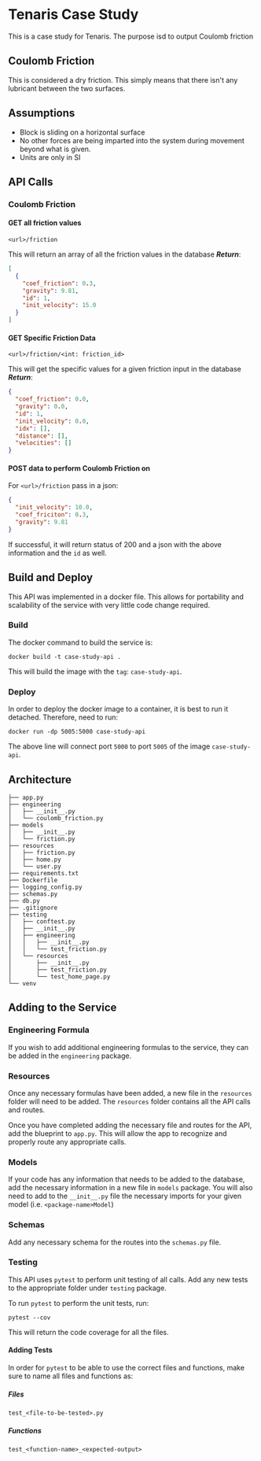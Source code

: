 # Tenaris Case Study
This is a case study for Tenaris. The purpose isd to output Coulomb friction

## Coulomb Friction
This is considered a dry friction. This simply means that there isn't any lubricant between the two surfaces.

## Assumptions
- Block is sliding on a horizontal surface
- No other forces are being imparted into the system during movement beyond what is given.
- Units are only in SI

## API Calls
### Coulomb Friction
#### GET all friction values
```
<url>/friction
```
This will return an array of all the friction values in the database
***Return***:
```json
[
  {
    "coef_friction": 0.3,
    "gravity": 9.81,
    "id": 1,
    "init_velocity": 15.0
  }
]
```

#### GET Specific Friction Data
```
<url>/friction/<int: friction_id>
```

This will get the specific values for a given friction input in the database
***Return***:
```json
{
  "coef_friction": 0.0,
  "gravity": 0.0,
  "id": 1,
  "init_velocity": 0.0,
  "idx": [],
  "distance": [],
  "velocities": []
}
```

#### POST data to perform Coulomb Friction on
For `<url>/friction` pass in a json:
```json
{
  "init_velocity": 10.0,
  "coef_friciton": 0.3,
  "gravity": 9.81
}
```

If successful, it will return status of 200 and a json with the above information and the `id` as well.

## Build and Deploy
This API was implemented in a docker file. This allows for portability and scalability of the service with very little code change required.

### Build
The docker command to build the service is:

```docker
docker build -t case-study-api .
```

This will build the image with the `tag`: `case-study-api`.

### Deploy
In order to deploy the docker image to a container, it is best to run it detached. Therefore, need to run:

```docker
docker run -dp 5005:5000 case-study-api
```

The above line will connect port `5000` to port `5005` of the image `case-study-api`.

## Architecture
```
├── app.py
├── engineering
│   ├── __init__.py
│   └── coulomb_friction.py
├── models
│   ├── __init__.py
│   └── friction.py
├── resources
│   ├── friction.py
│   ├── home.py
│   └── user.py
├── requirements.txt
├── Dockerfile
├── logging_config.py
├── schemas.py
├── db.py
├── .gitignore
├── testing
│   ├── conftest.py
│   ├── __init__.py
│   ├── engineering
│   │   ├── __init__.py
│   │   └── test_friction.py
│   └── resources
│       ├── __init__.py
│       ├── test_friction.py
│       └── test_home_page.py
└── venv
```

## Adding to the Service
### Engineering Formula
If you wish to add additional engineering formulas to the service, they can be added in the `engineering` package.

### Resources
Once any necessary formulas have been added, a new file in the `resources` folder will need to be added. The `resources` folder contains all the API calls and routes.

Once you have completed adding the necessary file and routes for the API, add the blueprint to `app.py`. This will allow the app to recognize and properly route any appropriate calls.

### Models
If your code has any information that needs to be added to the database, add the necessary information in a new file in `models` package. 
You will also need to add to the `__init__.py` file the necessary imports for your given model (i.e. `<package-name>Model`)

### Schemas
Add any necessary schema for the routes into the `schemas.py` file. 

### Testing
This API uses `pytest` to perform unit testing of all calls. Add any new tests to the appropriate folder under `testing` package.

To run `pytest` to perform the unit tests, run:

```
pytest --cov
```
This will return the code coverage for all the files.

#### Adding Tests
In order for `pytest` to be able to use the correct files and functions, make sure to name all files and functions as:

##### Files
```
test_<file-to-be-tested>.py
```

##### Functions
```
test_<function-name>_<expected-output>
```







